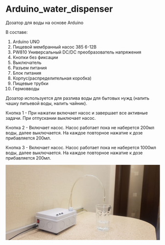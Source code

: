 # Arduino_water_dispenser
Дозатор для воды на основе Arduino

В составе:
1. Arduino UNO
2. Пищевой мембранный насос 385 6-12В
3. PW810 Универсальный DC/DC преобразователь напряжения
4. Кнопки без фиксации
5. Выключатель
6. Разъем питания
7. Блок питания
8. Корпус(распределительная коробка)
9. Пищевые трубки
10. Гермовводы

Дозатор используется для разлива воды для бытовых нужд (налить чашку питьевой воды, налить чайник).
<p>Кнопка 1 - При нажатии включает насос и завершает все активные задачи. 
           При отпускании выключает насос.</p>
<p>Кнопка 2 - Включает насос. Насос работает пока не наберется 200мл воды, 
           далее выключается. На каждое повторное нажатие к дозе прибавляется 200мл.</p>
<p>Кнопка 3 - Включает насос. Насос работает пока не наберется 1000мл воды, 
           далее выключается. На каждое повторное нажатие к дозе прибавляется 200мл.</p>

![Иллюстрация к проекту](https://github.com/accursedblm/Arduino_water_dispenser/blob/main/images/img1.jpg)
